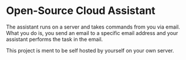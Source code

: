 # Open-Source Cloud Assistant

The assistant runs on a server and takes commands from you via email.
What you do is, you send an email to a specific email address and your assistant performs the task in the email.

This project is ment to be self hosted by yourself on your own server.

